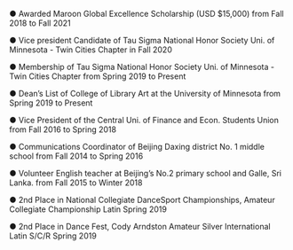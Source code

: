 ● Awarded Maroon Global Excellence Scholarship (USD $15,000) from Fall 2018 to Fall 2021

● Vice president Candidate of Tau Sigma National Honor Society Uni. of Minnesota - Twin Cities Chapter in Fall 2020

● Membership of Tau Sigma National Honor Society Uni. of Minnesota - Twin Cities Chapter from Spring 2019 to Present

● Dean’s List of College of Library Art at the University of Minnesota from Spring 2019 to Present

● Vice President of the Central Uni. of Finance and Econ. Students Union from Fall 2016 to Spring 2018

● Communications Coordinator of Beijing Daxing district No. 1 middle school from Fall 2014 to Spring 2016

● Volunteer English teacher at Beijing’s No.2 primary school and Galle, Sri Lanka. from Fall 2015 to Winter 2018


● 2nd Place in National Collegiate DanceSport Championships, Amateur Collegiate Championship Latin Spring 2019

● 2nd Place in Dance Fest, Cody Arndston Amateur Silver International Latin S/C/R Spring 2019
